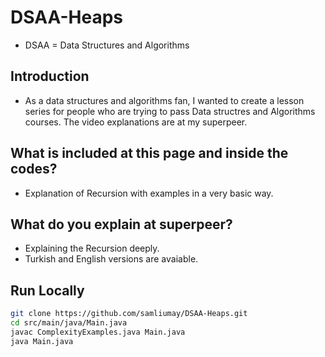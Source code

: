 # DSAA-Heaps
* DSAA = Data Structures and Algorithms 

## Introduction 
* As a data structures and algorithms fan, I wanted to create a lesson series for people who are trying to pass Data structres and Algorithms courses. The video explanations are at my superpeer. 

## What is included at this page and inside the codes? 
* Explanation of Recursion with examples in a very basic way.

## What do you explain at superpeer?
* Explaining the Recursion deeply.
* Turkish and English versions are avaiable. 

## Run Locally

```bash
git clone https://github.com/samliumay/DSAA-Heaps.git
cd src/main/java/Main.java
javac ComplexityExamples.java Main.java
java Main.java
```
